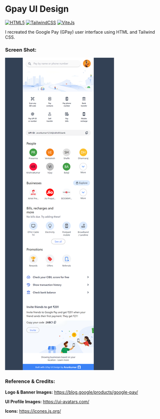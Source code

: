 # Gpay UI Design
[![HTML5](https://img.shields.io/badge/-HTML_5-f06529?style=for-the-badge&logo=HTML5&logoColor=fafafa)](https://www.w3schools.com/html/)
[![TailwindCSS](https://img.shields.io/badge/-Tailwind_css-38BDF8?style=for-the-badge&logo=tailwindcss&logoColor=fafafa)](https://tailwindcss.com/)
[![ViteJs](https://img.shields.io/badge/-Vite_js-FFD42C?style=for-the-badge&logo=vite&logoColor=161616)](https://vitejs.dev/)

I recreated the Google Pay (GPay) user interface using HTML and Tailwind CSS.

### Screen Shot:

![Alt text](<Gpay UI Screen.png>)

### Reference & Credits:

__Logo & Banner Images:__  https://blog.google/products/google-pay/

__UI Profile Images:__ https://ui-avatars.com/

__Icons:__ https://icones.js.org/


